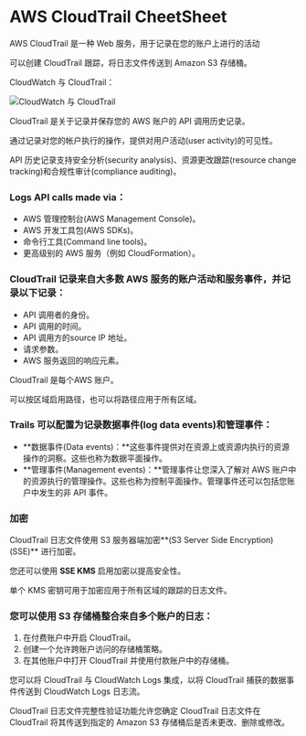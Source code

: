 # AWS CloudTrail CheetSheet

AWS CloudTrail 是一种 Web 服务，用于记录在您的账户上进行的活动

可以创建 CloudTrail 跟踪，将日志文件传送到 Amazon S3 存储桶。

CloudWatch 与 CloudTrail：

![CloudWatch 与 CloudTrail](https://cdn-digicloud.pressidium.com/wp-content/uploads/2019/03/CloudWatch-vs-CloudTrail-1024x481.jpg)

CloudTrail 是关于记录并保存您的 AWS 账户的 API 调用历史记录。

通过记录对您的帐户执行的操作，提供对用户活动(user activity)的可见性。

API 历史记录支持安全分析(security analysis)、资源更改跟踪(resource change tracking)和合规性审计(compliance auditing)。

### Logs API calls made via：

- AWS 管理控制台(AWS Management Console)。
- AWS 开发工具包(AWS SDKs)。
- 命令行工具(Command line tools)。
- 更高级别的 AWS 服务（例如 CloudFormation）。

### CloudTrail 记录来自大多数 AWS 服务的账户活动和服务事件，并记录以下记录：

- API 调用者的身份。
- API 调用的时间。
- API 调用方的source IP 地址。
- 请求参数。
- AWS 服务返回的响应元素。

CloudTrail 是每个AWS 账户。

可以按区域启用路径，也可以将路径应用于所有区域。

### Trails 可以配置为记录数据事件(log data events)和管理事件：

- **数据事件(Data events)：**这些事件提供对在资源上或资源内执行的资源操作的洞察。这些也称为数据平面操作。
- **管理事件(Management events)：**管理事件让您深入了解对 AWS 账户中的资源执行的管理操作。这些也称为控制平面操作。管理事件还可以包括您账户中发生的非 API 事件。

### 加密

CloudTrail 日志文件使用 S3 服务器端加密**(S3 Server Side Encryption) (SSE)** 进行加密。

您还可以使用 **SSE KMS** 启用加密以提高安全性。

单个 KMS 密钥可用于加密应用于所有区域的跟踪的日志文件。

### 您可以使用 S3 存储桶整合来自多个账户的日志：

1. 在付费账户中开启 CloudTrail。
2. 创建一个允许跨账户访问的存储桶策略。
3. 在其他账户中打开 CloudTrail 并使用付款账户中的存储桶。

您可以将 CloudTrail 与 CloudWatch Logs 集成，以将 CloudTrail 捕获的数据事件传送到 CloudWatch Logs 日志流。

CloudTrail 日志文件完整性验证功能允许您确定 CloudTrail 日志文件在 CloudTrail 将其传送到指定的 Amazon S3 存储桶后是否未更改、删除或修改。